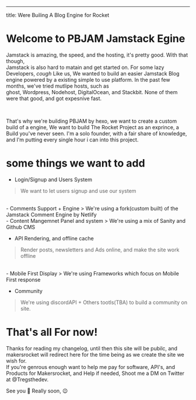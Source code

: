 ---
title: Were Builing A Blog Engine for Rocket

# Welcome to PBJAM Jamstack Egine

 Jamstack is amazing, the speed, and the hosting, it's pretty good. With that though, <br> Jamstack is also hard to matain and get started on. For some lazy Developers, *cough* Like us, We wanted to build an easier Jamstack Blog engine powered by a existing simple to use platform. In the past few months, we've tried mutlipe hosts, such as <br> ghost, Wordpress, Nodehost, DigitalOcean, and Stackbit. None of them were that good, and got expesnive fast.
 
 <br>
 
 That's why we're building PBJAM by hexo, we want to create a custom build of a engine, We want to build The Rocket Project as an exprince, a Build you've never seen. I'm a solo founder, with a fair share of knowledge, and I'm putting every single hour i can into this project.
 <br>
 
# some things we want to add

 - Login/Signup and Users System
 > We want to let users signup and use our system
 <br>
 - Comments Support + Engine
 > We're using a fork(custom built) of the Jamstack Comment Engine by Netlify
 <br>
  - Content Mangemnet Panel and system
  > We're using a mix of Sanity and Github CMS 
  
  -  API Rendering, and offline cache
   > Render posts, newsletters and Ads online, and make the site work offline
   <br>
   - Mobile First Display
   > We're using Frameworks which focus on Mobile First response
   <br>

 -  Community 
  > We're using discordAPI + Others tootls(TBA) to build a community on site.

# That's all For now!

Thanks for reading my changelog, until then this site will be pubilc, and makersrocket will redirect here for the time being as we create the site we wish for. <br>
If you're genrous enough want to help me pay for software, API's, and Products for Makersrocket, and Help if needed, Shoot me a DM on Twitter at @Tregsthedev.

See you  👋 Really soon, 😉
   
